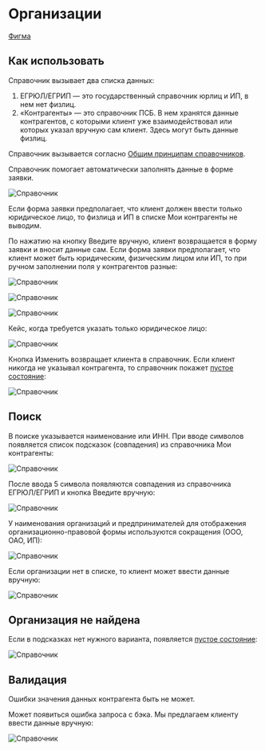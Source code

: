 # Организации
[Фигма](https://www.figma.com/design/vcJnk1pjqywou7To3O52Rq/%D0%A1%D0%BF%D1%80%D0%B0%D0%B2%D0%BE%D1%87%D0%BD%D0%B8%D0%BA%D0%B8?node-id=1181-10598&t=uP4YBhjKwKHJyovE-1) 

## Как использовать

Справочник вызывает два списка данных:
1. ЕГРЮЛ/ЕГРИП — это государственный справочник юрлиц и ИП, в нем нет физлиц.
2. «Контрагенты» — это справочник ПСБ. В нем хранятся данные контрагентов, с которыми клиент уже взаимодействовал или которых указал вручную сам клиент. Здесь могут быть данные физлиц.

Справочник вызывается согласно [Общим принципам справочников](/patterns/classified/).

Справочник помогает автоматически заполнять данные в форме заявки.

![Справочник](./how-to-use-automatically.png)

Если форма заявки предполагает, что клиент должен ввести только юридическое лицо, то физлица и ИП в списке Мои контрагенты не выводим.

По нажатию на кнопку Введите вручную, клиент возвращается в форму заявки и вносит данные сам. Если форма заявки предполагает, что клиент может быть юридическим, физическим лицом или ИП, то при ручном заполнении поля у контрагентов разные:

![Справочник](./how-to-use-founder.png)

![Справочник](./how-to-use-company.png)

![Справочник](./how-to-use-participant.png)

Кейс, когда требуется указать только юридическое лицо:

![Справочник](./how-to-use-organization.png)

Кнопка Изменить возвращает клиента в справочник.
Если клиент никогда не указывал контрагента, то справочник покажет [пустое состояние](/patterns/empty-state/):

![Справочник](./how-to-use-empty.png)

## Поиск

В поиске указывается наименование или ИНН. При вводе символов появляется список подсказок (совпадения) из справочника Мои контрагенты:

![Справочник](./list-my.png)

После ввода 5 символа появляются совпадения из справочника ЕГРЮЛ/ЕГРИП и кнопка Введите вручную:

![Справочник](./list-EGRUL.png)

У наименования организаций и предпринимателей для отображения организационно-правовой формы используются сокращения (ООО, ОАО, ИП):

![Справочник](./good-bad.png)

Если организации нет в списке, то клиент может ввести данные вручную:

![Справочник](./list-manually.png)

## Организация не найдена

Если в подсказках нет нужного варианта, появляется [пустое состояние](/patterns/empty-state/):

![Справочник](./not-found.png)

## Валидация

Ошибки значения данных контрагента быть не может.

Может появиться ошибка запроса с бэка. Мы предлагаем клиенту ввести данные вручную:

![Справочник](./validation.png)

